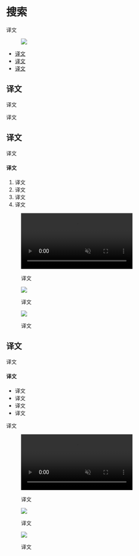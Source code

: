 <div class="article__intro">

[en]: <> (Search)
# 搜索

[en]: <> (Search allows users to quickly find app content.)
译文

<figure>

![]({assets_path}/navigation/search/search-hero-1.png)

</figure><nav>

[en]: <> (Usage)
[en]: <> (Persistent search)
[en]: <> (Expandable search)
* [译文](#usage)
* [译文](#persistent-search)
* [译文](#expandable-search)

</nav></div><div class="article__body">

[en]: <> (Usage)
<h2 id="usage">译文</h2>

[en]: <> (Search allows users to quickly locate content across an app. Basic search enables users to input a query into a search text field to view related results. )
译文

[en]: <> (Search query input methods can be extended to include historical suggestions, auto-completion of queries, and voice input.)
译文

[en]: <> (Persistent search)
<h2 id="persistent-search">译文</h2>

[en]: <> (Use persistent search when search is the primary focus of your app. The search text field is presented inside of a search bar, ready to receive focus.)
译文

[en]: <> (Usage)
#### 译文

[en]: <> (When in focus, the search experience expands to fill the entire screen. Optionally, historical search suggestions can displayed below the text field.)
[en]: <> (A user can type a query or select from a suggestion \(if available\). Upon pressing Return, the search is submitted.)
[en]: <> (Search results are displayed below the search bar.)
[en]: <> (To release focus from the search box and dismiss search suggestions, the user taps the Up arrow.)
1. 译文
2. 译文
3. 译文
4. 译文

<figure><video controls loop muted preload="metadata" class="mdui-video-fluid"><source data-src="{assets_path}/navigation/search/baseline-persistent-v03.mp4" src="{assets_path}/navigation/search/baseline-persistent-v03.mp4" type="video/mp4"></video><figcaption>

[en]: <> (Persistent search field receiving focus, loading results, and returning to an unfocused state)
译文

</figcaption></figure><div class="mdui-row-sm-2"><div class="mdui-col"><figure>

![]({assets_path}/navigation/search/persistentsearch-1.png)

<figcaption>

[en]: <> (Persistent search bar without focus \(default\))
译文

</figcaption></figure></div><div class="mdui-col"><figure>

![]({assets_path}/navigation/search/persistentsearch-2.png)

<figcaption>

[en]: <> (Persistent search bar in focus, with cards of suggested queries below)
译文

</figcaption></figure></div></div>

[en]: <> (Expandable search)
<h2 id="expandable-search">译文</h2>

[en]: <> (Use expandable search when search is not the primary focus of your app. Expandable search displays a search icon in the toolbar, instead of an open search text box.)
译文

[en]: <> (Usage)
#### 译文

[en]: <> (The user taps the search icon \(in the toolbar\) to transform it into a focused search bar.)
[en]: <> (As a user types, historical search suggestions can be shown beneath the search bar.)
[en]: <> (Upon entering a query or choosing a suggestion, pressing Return submits the search.)
[en]: <> (Results appear below the search bar and scroll beneath it.)
* 译文
* 译文
* 译文
* 译文

[en]: <> (When displaying results, the search text field remains visible, but not in focus. Tapping the Up arrow releases the focus from search, dismisses suggestions and the on-screen keyboard, and returns the toolbar to its original state.)
译文

<figure><video controls loop muted preload="metadata" class="mdui-video-fluid"><source data-src="{assets_path}/navigation/search/baseline-expandable-v02.mp4" src="{assets_path}/navigation/search/baseline-expandable-v02.mp4" type="video/mp4"></video><figcaption>

[en]: <> (Expandable search bar opening from an icon and loading results)
译文

</figcaption></figure><div class="mdui-row-sm-2"><div class="mdui-col"><figure>

![]({assets_path}/navigation/search/expandingsearch-1.png)

<figcaption>

[en]: <> (Expandable search in its default state)
译文

</figcaption></figure></div><div class="mdui-col"><figure>

![]({assets_path}/navigation/search/expandingsearch-3.png)

<figcaption>

[en]: <> (Search text field in focus with auto-complete suggestions)
译文

</figcaption></figure></div></div></div>
